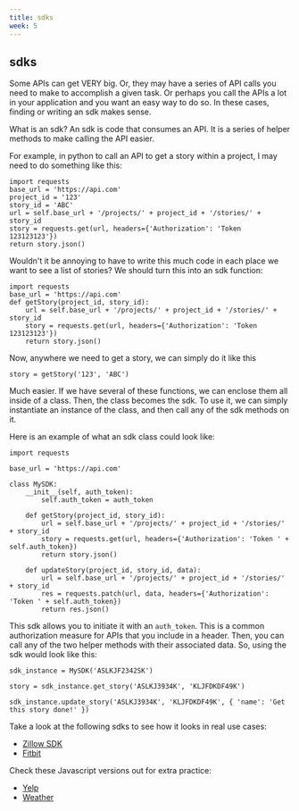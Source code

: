 ```yaml
---
title: sdks
week: 5
---
```


## sdks
Some APIs can get VERY big. Or, they may have a series of API calls you need to make to accomplish a given task. Or perhaps you call the APIs a lot in your application and you want an easy way to do so. In these cases, finding or writing an sdk makes sense.

What is an sdk? An sdk is code that consumes an API. It is a series of helper methods to make calling the API easier.

For example, in python to call an API to get a story within a project, I may need to do something like this:
```
import requests
base_url = 'https://api.com'
project_id = '123'
story_id = 'ABC'
url = self.base_url + '/projects/' + project_id + '/stories/' + story_id
story = requests.get(url, headers={'Authorization': 'Token 123123123'})
return story.json()
```
Wouldn't it be annoying to have to write this much code in each place we want to see a list of stories? We should turn this into an sdk function:

```
import requests
base_url = 'https://api.com'
def getStory(project_id, story_id):
    url = self.base_url + '/projects/' + project_id + '/stories/' + story_id
    story = requests.get(url, headers={'Authorization': 'Token 123123123'})
    return story.json()
```
Now, anywhere we need to get a story, we can simply do it like this
```
story = getStory('123', 'ABC')
```
Much easier. If we have several of these functions, we can enclose them all inside of a class. Then, the class becomes the sdk. To use it, we can simply instantiate an instance of the class, and then call any of the sdk methods on it.

Here is an example of what an sdk class could look like:
```
import requests

base_url = 'https://api.com'

class MySDK:
    __init__(self, auth_token):
        self.auth_token = auth_token

    def getStory(project_id, story_id):
        url = self.base_url + '/projects/' + project_id + '/stories/' + story_id
        story = requests.get(url, headers={'Authorization': 'Token ' + self.auth_token})
        return story.json()

    def updateStory(project_id, story_id, data):
        url = self.base_url + '/projects/' + project_id + '/stories/' + story_id
        res = requests.patch(url, data, headers={'Authorization': 'Token ' + self.auth_token})
        return res.json()
```
This sdk allows you to initiate it with an `auth_token`. This is a common authorization measure for APIs that you include in a header. Then, you can call any of the two helper methods with their associated data. So, using the sdk would look like this:

```
sdk_instance = MySDK('ASLKJF2342SK')

story = sdk_instance.get_story('ASLKJ3934K', 'KLJFDKDF49K')

sdk_instance.update_story('ASLKJ3934K', 'KLJFDKDF49K', { 'name': 'Get this story done!' })
```

Take a look at the following sdks to see how it looks in real use cases:
* [Zillow SDK](https://github.com/seme0021/python-zillow/blob/master/zillow/api.py)
* [Fitbit](https://github.com/orcasgit/python-fitbit/blob/master/fitbit/api.py#L164)

Check these Javascript versions out for extra practice:
* [Yelp](https://github.com/olalonde/node-yelp/blob/master/src/index.js)
* [Weather](https://github.com/noazark/weather/blob/master/lib/weather.js)
